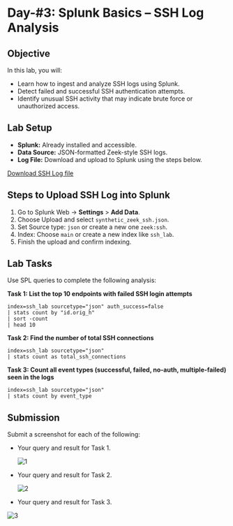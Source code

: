 # Day-#3: Splunk Basics – SSH Log Analysis
## Objective
In this lab, you will:

- Learn how to ingest and analyze SSH logs using Splunk.
- Detect failed and successful SSH authentication attempts.
- Identify unusual SSH activity that may indicate brute force or unauthorized access.

## Lab Setup
- **Splunk:** Already installed and accessible.
- **Data Source:** JSON-formatted Zeek-style SSH logs.
- **Log File:** Download and upload to Splunk using the steps below.

[Download SSH Log file](https://github.com/KarthikSArkasali/30-Days-SOC-Challenge/blob/main/Files/ssh_logs.json)

## Steps to Upload SSH Log into Splunk
1. Go to Splunk Web → **Settings** > **Add Data**.
2. Choose Upload and select `synthetic_zeek_ssh.json`.
3. Set Source type: `json` or create a new one `zeek:ssh`.
4. Index: Choose `main` or create a new index like `ssh_lab`.
5. Finish the upload and confirm indexing.

## Lab Tasks
Use SPL queries to complete the following analysis:

**Task 1: List the top 10 endpoints with failed SSH login attempts**

    index=ssh_lab sourcetype="json" auth_success=false
    | stats count by "id.orig_h"
    | sort -count
    | head 10

**Task 2: Find the number of total SSH connections**

    index=ssh_lab sourcetype="json"
    | stats count as total_ssh_connections

**Task 3: Count all event types (successful, failed, no-auth, multiple-failed) seen in the logs**

    index=ssh_lab sourcetype="json"
    | stats count by event_type

## Submission
Submit a screenshot for each of the following:

- Your query and result for Task 1.

  ![1](https://github.com/user-attachments/assets/f9e4eac8-9f3f-4b9f-95d5-5b4a19caad01)

- Your query and result for Task 2.

  ![2](https://github.com/user-attachments/assets/f9bc0809-8a60-4c68-b07c-d95ea3132b0e)

- Your query and result for Task 3.

 ![3](https://github.com/user-attachments/assets/a3bcb16b-7d7a-4a08-9a75-fbe3c7ff3aaa)
